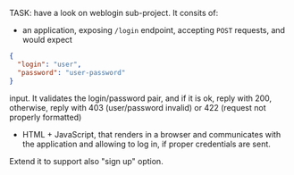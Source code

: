 TASK:
have a look on weblogin sub-project. It consits of:
- an application, exposing `/login` endpoint, accepting `POST` requests, and would expect 
```json
{
  "login": "user", 
  "password": "user-password"
}
``` 
input. It validates the login/password pair, and if it is ok, reply with 200, otherwise, reply with 403 (user/password invalid) or 422 (request not properly formatted)
- HTML + JavaScript, that renders in a browser and communicates with the application and allowing to log in, if proper credentials are sent.

Extend it to support also "sign up" option.